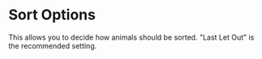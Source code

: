 # Sort Options
This allows you to decide how animals should be sorted. "Last Let Out" is the recommended setting. 
